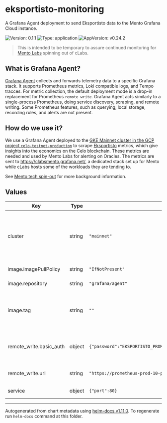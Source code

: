 # eksportisto-monitoring

A Grafana Agent deployment to send Eksportisto data to the Mento Grafana Cloud instance.

![Version: 0.1.1](https://img.shields.io/badge/Version-0.1.1-informational?style=flat-square) ![Type: application](https://img.shields.io/badge/Type-application-informational?style=flat-square) ![AppVersion: v0.24.2](https://img.shields.io/badge/AppVersion-v0.24.2-informational?style=flat-square)

> This is intended to be temporary to assure continued monitoring for [Mento Labs](https://www.mento.org/) spinning out of cLabs.
## What is Grafana Agent?

[Grafana Agent](https://grafana.com/docs/agent/latest/) collects and forwards telemetry data to a specific Grafana stack. It supports Prometheus metrics, Loki compatible logs, and Tempo tracces.
For metric collection, the default deployment mode is a drop-in replacement for Prometheus `remote_write`. Grafana Agent acts similarly to a single-process Prometheus, doing service discovery, scraping, and remote writing. Some Prometheus features, such as querying, local storage, recording rules, and alerts are not present.

## How do we use it?

We use a Grafana Agent deployed to the [GKE Mainnet cluster in the GCP project `celo-testnet-production`](https://github.com/celo-org/infrastructure/tree/master/terraform/root-modules/gcp/mainnet-gke) to scrape [Eksportisto](https://github.com/celo-org/eksportisto) metrics, which give insights into the economics on the Celo blockchain. These metrics are needed and used by Mento Labs for alerting on Oracles.
The metrics are sent to <https://clabsmento.grafana.net/>, a dedicated stack set up for Mento while cLabs hosts some of the workloads they are tending to.

See [Mento tech spin-out](https://docs.google.com/document/d/1g-2JvsgZk2cjSUO92s5IBUcvBfyDKSTgKKgkp9TOWVI/edit#) for more background information.

## Values

| Key | Type | Default | Description |
|-----|------|---------|-------------|
| cluster | string | `"mainnet"` | Cluster where Eksportisto is deployed, added as an external Prometheus label. |
| image.imagePullPolicy | string | `"IfNotPresent"` | Image pull policy |
| image.repository | string | `"grafana/agent"` | Image repository |
| image.tag | string | `""` | Overrides the image tag whose default is the chart appVersion. |
| remote_write.basic_auth | object | `{"password":"EKSPORTISTO_PROMETHEUS_PASSWORD","username":"EKSPORTISTO_PROMETHEUS_USERNAME"}` | Prometheus remote_write credentials, stored in Akeyless. |
| remote_write.url | string | `"https://prometheus-prod-10-prod-us-central-0.grafana.net/api/prom/push"` | Prometheus remote_write destination. |
| service | object | `{"port":80}` | Service parameters. |

----------------------------------------------
Autogenerated from chart metadata using [helm-docs v1.11.0](https://github.com/norwoodj/helm-docs/releases/v1.11.0). To regenerate run `helm-docs` command at this folder.